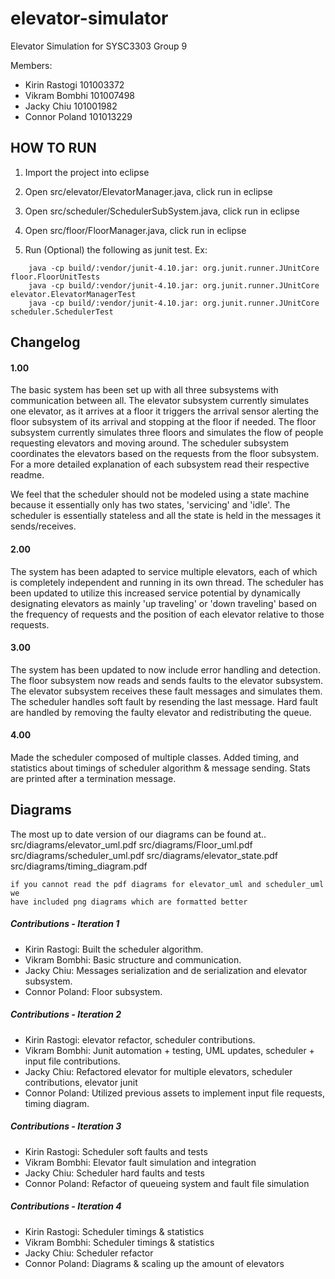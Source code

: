# elevator-simulator
Elevator Simulation for SYSC3303 Group 9

Members:
- Kirin Rastogi 101003372
- Vikram Bombhi 101007498
- Jacky Chiu 101001982
- Connor Poland 101013229

## HOW TO RUN

1. Import the project into eclipse

2. Open src/elevator/ElevatorManager.java, click run in eclipse

3. Open src/scheduler/SchedulerSubSystem.java, click run in eclipse

4. Open src/floor/FloorManager.java, click run in eclipse

5. Run (Optional) the following as junit test. Ex:
```
	java -cp build/:vendor/junit-4.10.jar: org.junit.runner.JUnitCore floor.FloorUnitTests
	java -cp build/:vendor/junit-4.10.jar: org.junit.runner.JUnitCore elevator.ElevatorManagerTest
	java -cp build/:vendor/junit-4.10.jar: org.junit.runner.JUnitCore scheduler.SchedulerTest
```

## Changelog

#### 1.00
The basic system has been set up with all three subsystems with communication between all. The elevator subsystem currently simulates one elevator, as it arrives at a floor it triggers the arrival sensor alerting the floor subsystem of its arrival and stopping at the floor if needed. The floor subsystem currently simulates three floors and simulates the flow of people requesting elevators and moving around. The scheduler subsystem coordinates the elevators based on the requests from the floor subsystem. For a more detailed explanation of each subsystem read their respective readme.

We feel that the scheduler should not be modeled using a state machine because it essentially only has two states, 'servicing' and 'idle'. The scheduler is essentially stateless and all the state is held in the messages it sends/receives.

#### 2.00
The system has been adapted to service multiple elevators, each of which is completely independent and running in its own thread. The scheduler has been updated to utilize this increased service potential by dynamically designating elevators as mainly 'up traveling' or 'down traveling' based on the frequency of requests and the position of each elevator relative to those requests.

#### 3.00
The system has been updated to now include error handling and detection.
The floor subsystem now reads and sends faults to the elevator subsystem.
The elevator subsystem receives these fault messages and simulates them.
The scheduler handles soft fault by resending the last message.
Hard fault are handled by removing the faulty elevator and redistributing the queue.

#### 4.00

Made the scheduler composed of multiple classes.
Added timing, and statistics about timings of scheduler algorithm & message sending. Stats are printed after a termination message.


## Diagrams

The most up to date version of our diagrams can be found at..
	src/diagrams/elevator_uml.pdf
	src/diagrams/Floor_uml.pdf
	src/diagrams/scheduler_uml.pdf
	src/diagrams/elevator_state.pdf
	src/diagrams/timing_diagram.pdf

	if you cannot read the pdf diagrams for elevator_uml and scheduler_uml we
	have included png diagrams which are formatted better

##### Contributions - Iteration 1
- Kirin Rastogi: Built the scheduler algorithm.
- Vikram Bombhi: Basic structure and communication.
- Jacky Chiu: Messages serialization and de serialization and elevator subsystem.
- Connor Poland: Floor subsystem.

##### Contributions - Iteration 2
- Kirin Rastogi: elevator refactor, scheduler contributions.
- Vikram Bombhi: Junit automation + testing, UML updates, scheduler + input file contributions.
- Jacky Chiu: Refactored elevator for multiple elevators, scheduler contributions, elevator junit
- Connor Poland: Utilized previous assets to implement input file requests, timing diagram.

##### Contributions - Iteration 3
- Kirin Rastogi: Scheduler soft faults and tests
- Vikram Bombhi: Elevator fault simulation and integration
- Jacky Chiu: Scheduler hard faults and tests
- Connor Poland: Refactor of queueing system and fault file simulation

##### Contributions - Iteration 4
- Kirin Rastogi: Scheduler timings & statistics
- Vikram Bombhi: Scheduler timings & statistics
- Jacky Chiu: Scheduler refactor
- Connor Poland: Diagrams & scaling up the amount of elevators
